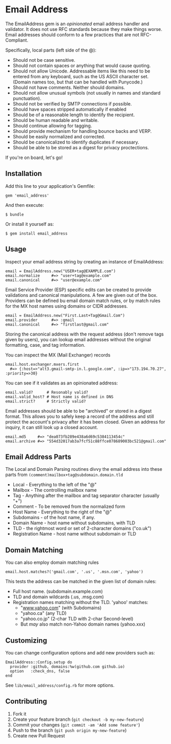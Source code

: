 # Email Address

The EmailAddress gem is an _opinionated_ email address handler and
validator. It does not use RFC standards because they make things worse.
Email addresses should conform to a few practices that are not
RFC-Compliant.

Specifically, local parts (left side of the @):

* Should not be case sensitive.
* Should not contain spaces or anything that would cause quoting.
* Should not allow Unicode. Addressable items like this need to be
entered from any keyboard, such as the US ASCII character set. (Domain
names too, but that can be handled with Punycode.)
* Should not have comments. Neither should domains.
* Should not allow unusual symbols (not usually in names and standard
punctuation).
* Should not be verified by SMTP connections if possible.
* Should have spaces stripped automatically if enabled
* Should be of a reasonable length to identify the recipient.
* Should be human readable and writable.
* Should continue allowing for tagging.
* Should provide mechanism for handling bounce backs and VERP.
* Should be easily normalized and corrected.
* Should be canonicalized to identify duplicates if necessary.
* Should be able to be stored as a digest for privacy proctections.

If you're on board, let's go!

## Installation

Add this line to your application's Gemfile:

    gem 'email_address'

And then execute:

    $ bundle

Or install it yourself as:

    $ gem install email_address

## Usage

Inspect your email address string by creating an instance of
EmailAddress:

    email = EmailAddress.new("USER+tag@EXAMPLE.com")
    email.normalize     #=> "user+tag@example.com"
    email.canonical     #=> "user@example.com"

Email Service Provider (ESP) specific edits can be created to provide
validations and canonical manipulations. A few are given out of the box.
Providers can be defined bu email domain match rules, or by match rules
for the MX host names using domains or CIDR addresses.

    email = EmailAddress.new("First.Last+Tag@Gmail.Com")
    email.provider      #=> :gmail
    email.canonical     #=> "firstlast@gmail.com"

Storing the canonical address with the request address (don't remove
tags given by users), you can lookup email addresses without the
original formatting, case, and tag information.

You can inspect the MX (Mail Exchanger) records

    email.host.exchanger.mxers.first
      #=> {:host=>"alt3.gmail-smtp-in.l.google.com", :ip=>"173.194.70.27", :priority=>30}

You can see if it validates as an opinionated address:

    email.valid?      # Resonably valid?
    email.valid_host? # Host name is defined in DNS
    email.strict?     # Strictly valid?

Email addresses should be able to be "archived" or stored in a digest
format. This allows you to safely keep a record of the address and still
protect the account's privacy after it has been closed. Given an address
for inquiry, it can still look up a closed account.

    email.md5     #=> "dea073fb289e438a6d69c5384113454c"
    email.archive #=> "554d32017ab3a7fcf51c88ffce078689003bc521@gmail.com"


## Email Address Parts

The Local and Domain Parsing routines divvy the email address into these
parts from `(comment)mailbox+tag@subdomain.domain.tld`

* Local - Everything to the left of the "@"
* Mailbox - The controlling mailbox name
* Tag - Anything after the mailbox and tag separator character (usually "+")
* Comment - To be removed from the normalized form
* Host Name - Everything to the right of the "@"
* Subdomains - of the host name, if any.
* Domain Name - host name without subdomains, with TLD
* TLD - the rightmost word or set of 2-character domains ("co.uk")
* Registration Name - host name without subdomain or TLD

## Domain Matching

You can also employ domain matching rules

    email.host.matches?('gmail.com', '.us', '.msn.com', 'yahoo')

This tests the address can be matched in the given list of domain rules:

* Full host name. (subdomain.example.com)
* TLD and domain wildcards  (.us, .msg.com)
* Registration names matching without the TLD. 'yahoo' matches:
    * "www.yahoo.com" (with Subdomains)
    * "yahoo.ca"     (any TLD)
    * "yahoo.co.jp"  (2-char TLD with 2-char Second-level)
    * But _may_ also match non-Yahoo domain names (yahoo.xxx)

## Customizing

You can change configuration options and add new providers such as:

    EmailAddress::Config.setup do
      provider :github, domains:%w(github.com github.io)
      option   :check_dns, false
    end

See `lib/email_address/config.rb` for more options.

## Contributing

1. Fork it
2. Create your feature branch (`git checkout -b my-new-feature`)
3. Commit your changes (`git commit -am 'Add some feature'`)
4. Push to the branch (`git push origin my-new-feature`)
5. Create new Pull Request
